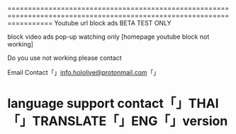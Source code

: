 =======================================================================================================================
Youtube url block ads BETA TEST ONLY

block video ads pop-up watching only [homepage youtube block not working]

Do you use not working please contact

Email Contact「」info.hololive@protonmail.com「」

language support contact「」THAI「」TRANSLATE「」ENG「」version
=======================================================================================================================

